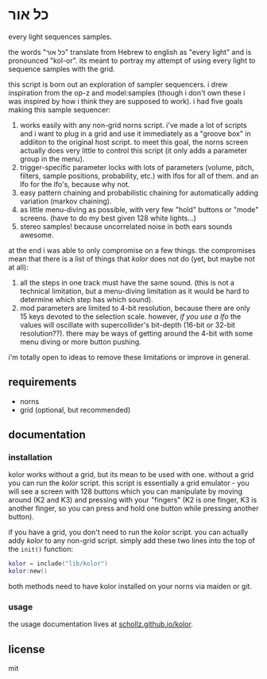 # כל אור

every light sequences samples.

the words "כל אור" translate from Hebrew to english as "every light" and is pronounced "kol-or". its meant to portray my attempt of using every light to sequence samples with the grid.

this script is born out an exploration of sampler sequencers. i drew inspiration from the op-z and model:samples (though i don't own these i was inspired by how i think they are supposed to work). i had five goals making this sample sequencer:

1. works easily with any non-grid norns script. i've made a lot of scripts and i want to plug in a grid and use it immediately as a "groove box" in addiiton to the original host script. to meet this goal, the norns screen actually does very little to control this script (it only adds a parameter group in the menu).
2. trigger-specific parameter locks with lots of parameters (volume, pitch, filters, sample positions, probability, etc.) with lfos for all of them. and an lfo for the lfo's, because why not.
3. easy pattern chaining and probabilistic chaining for automatically adding variation (markov chaining).
4. as little menu-diving as possible, with very few "hold" buttons or "mode" screens. (have to do my best given 128 white lights...)
5. stereo samples! because uncorrelated noise in both ears sounds awesome.

at the end i was able to only compromise on a few things. the compromises mean that there is a list of things that *kolor* does not do (yet, but maybe not at all):

1. all the steps in one track must have the same sound. (this is not a technical limitation, but a menu-diving limitation as it would be hard to determine which step has which sound).
2. mod parameters are limited to 4-bit resolution, because there are only 15 keys devoted to the selection scale. however, *if you use a lfo* the values will oscillate with supercollider's bit-depth (16-bit or 32-bit resolution??). there may be ways of getting around the 4-bit with some menu diving or more button pushing.

i'm totally open to ideas to remove these limitations or improve in general.

## requirements

- norns
- grid (optional, but recommended)

## documentation

### installation

kolor works without a grid, but its mean to be used with one. without a grid you can run the *kolor* script. this script is essentially a grid emulator - you will see a screen with 128 buttons which you can manipulate by moving around (K2 and K3) and pressing with your "fingers" (K2 is one finger, K3 is another finger, so you can press and hold one button while pressing another button).

if you have a grid, you don't need to run the *kolor* script. you can actually addy *kolor* to any non-grid script. simply add these two lines into the top of the `init()` function:


```lua
kolor = include("lib/kolor")
kolor:new()
```

both methods need to have kolor installed on your norns via maiden or git.

### usage

the usage documentation lives at [schollz.github.io/kolor](https://schollz.github.io/kolor/).

## license

mit
